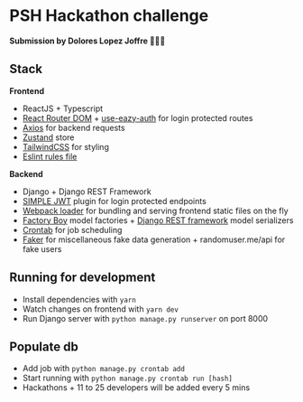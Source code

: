 # PSH Hackathon challenge
**Submission by Dolores Lopez Joffre 👩🏽‍💻**

## Stack
**Frontend**
- ReactJS + Typescript
- [React Router DOM](https://reactrouter.com) + [use-eazy-auth](https://github.com/inmagik/use-eazy-auth) for login protected routes
- [Axios](https://axios-http.com) for backend requests
- [Zustand](https://github.com/pmndrs/zustand) store
- [TailwindCSS](https://tailwindcss.com) for styling
- [Eslint rules file](frontend/.eslintrc.js)

**Backend**
- Django + Django REST Framework
- [SIMPLE JWT](https://django-rest-framework-simplejwt.readthedocs.io/en/latest) plugin for login protected endpoints
- [Webpack loader](https://github.com/django-webpack/django-webpack-loader) for bundling and serving frontend static files on the fly
- [Factory Boy](https://factoryboy.readthedocs.io/en/stable) model factories + [Django REST framework](https://www.django-rest-framework.org/api-guide/serializers) model serializers
- [Crontab](https://github.com/kraiz/django-crontab) for job scheduling
- [Faker](https://github.com/joke2k/faker) for miscellaneous fake data generation + randomuser.me/api for fake users


## Running for development
- Install dependencies with `yarn`
- Watch changes on frontend with `yarn dev`
- Run Django server with `python manage.py runserver` on port 8000

## Populate db
- Add job with `python manage.py crontab add`
- Start running with `python manage.py crontab run [hash]`
- Hackathons + 11 to 25 developers will be added every 5 mins
